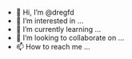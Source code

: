 - 👋 Hi, I’m @dregfd
- 👀 I’m interested in ...
- 🌱 I’m currently learning ...
- 💞️ I’m looking to collaborate on ...
- 📫 How to reach me ...

<!---
dregfd/dregfd is a ✨ special ✨ repository because its `README.md` (this file) appears on your GitHub profile.
You can click the Preview link to take a look at your changes.
--->
